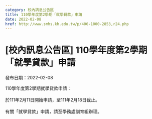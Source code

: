 ```yaml
---
category: 校內訊息公告區
title: 110學年度第2學期「就學貸款」申請
date: 2022-02-08
href: http://www.smhs.kh.edu.tw/p/406-1000-2853,r24.php
---
```


# [校內訊息公告區] 110學年度第2學期「就學貸款」申請

發布日期：2022-02-08

<div><div></div><div>110學年度第2學期就學貸款申請：<br><br> 於111年2月11日開始申請，至111年2月18日截止。<br><br> 有關「就學貸款」申請，請至學務處訓育組辦理。</div></div>

